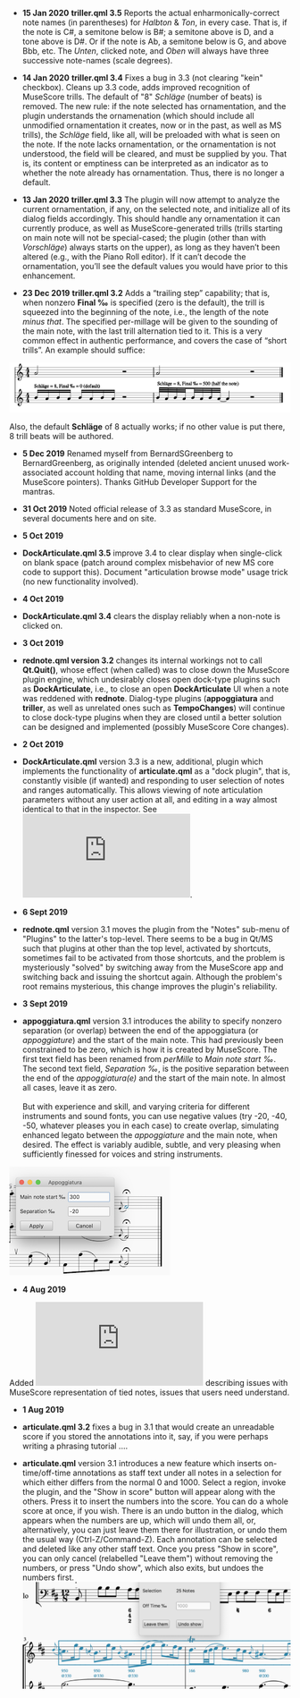 * **15 Jan 2020**
**triller.qml 3.5** Reports the actual enharmonically-correct note names (in parentheses) for *Halbton* & *Ton*, in every case. That is, if the note is C#, a semitone below is B#; a semitone above is D, and a tone above is D#.  Or if the note is Ab, a semitone below is G, and above Bbb, etc. The *Unten*, clicked note, and *Oben* will always have three successive note-names (scale degrees).

* **14 Jan 2020**
**triller.qml 3.4** Fixes a bug in 3.3 (not clearing "kein" checkbox).  Cleans up 3.3 code, adds improved recognition of MuseScore trills.  The default of "8" *Schläge* (number of beats) is removed.  The new rule: if the note selected has ornamentation, and the plugin understands the ornamenation (which should include all unmodified ornamentation it creates, now or in the past, as well as MS trills), the *Schläge* field, like all, will be preloaded with what is seen on the note.  If the note lacks ornamentation, or the ornamentation is not understood, the field will be cleared, and must be supplied by you. That is, its content or emptiness can be interpreted as an indicator as to whether the note already has ornamentation. Thus, there is no longer a default.

* **13 Jan 2020**
**triller.qml 3.3** The plugin will now attempt to analyze the current ornamentation, if any, on the selected note, and initialize all of its dialog fields accordingly.  This should handle any ornamentation it can currently produce, as well as MuseScore-generated trills (trills starting on main note will not be special-cased; the plugin (other than with *Vorschläge*) always starts on the upper), as long as they haven’t been altered (e.g., with the Piano Roll editor). If it can’t decode the ornamentation, you’ll see the default values you would have prior to this enhancement.

* **23 Dec 2019**
**triller.qml 3.2** Adds a “trailing step” capability; that is, when nonzero **Final ‰** is specified (zero is the default), the trill is squeezed into the beginning of the note, i.e., the length of the note *minus that*.  The specified per-millage will be given to the sounding of the main note, with the last trill alternation tied to it.  This is a very common effect in authentic performance, and covers the case of “short trills”. An example should suffice:

![Trill final step example](TrillFinalStep.png)

Also, the default **Schläge** of 8 actually works; if no other value is put there, 8 trill beats will be authored.


* **5 Dec 2019**  Renamed myself from BernardSGreenberg to BernardGreenberg, as originally intended (deleted ancient unused work-associated account holding that name, moving internal links (and the MuseScore pointers). Thanks GitHub Developer Support for the mantras.

* **31 Oct 2019**  Noted official release of 3.3 as standard MuseScore, in several documents here and on site.

* **5 Oct 2019**
* **DockArticulate.qml 3.5** improve 3.4 to clear display when single-click on blank space (patch around complex misbehavior of new MS core code to support this).  Document "articulation browse mode" usage trick (no new functionality involved).

* **4 Oct 2019**
* **DockArticulate.qml 3.4** clears the display reliably when a non-note is clicked on.

* **3 Oct 2019**
* **rednote.qml version 3.2** changes its internal workings not to call **Qt.Quit()**, whose effect (when called) was to close down the MuseScore plugin engine, which undesirably closes open dock-type plugins such as **DockArticulate**, i.e., to close an open **DockArticulate** UI when a note was reddened with **rednote**.  Dialog-type plugins (**appoggiatura** and **triller**, as well as unrelated ones such as **TempoChanges**) will continue to close dock-type plugins when they are closed until a better solution can be designed and implemented (possibly MuseScore Core changes).

* **2 Oct 2019**
* **DockArticulate.qml** version 3.3 is a new, additional, plugin which implements the functionality of **articulate.qml** as a "dock plugin", that is, constantly visible (if wanted) and responding to user selection of notes and ranges automatically.  This allows viewing of note articulation parameters without any user action at all, and editing in a way almost identical to that in the inspector.  See ![DockArticulate.md](https://github.com/BernardSGreenberg/MuseScorePlugins/blob/master/DockArticulate.md).

* **6 Sept 2019**

* **rednote.qml** version 3.1 moves the plugin from the "Notes" sub-menu of "Plugins" to the latter's top-level.  There seems to be a bug in Qt/MS such that plugins at other than the top level, activated by shortcuts, sometimes fail to be activated from those shortcuts, and the problem is mysteriously "solved" by switching away from the MuseScore app and switching back and issuing the shortcut again.  Although the problem's root remains mysterious, this change improves the plugin's reliability.

* **3 Sept 2019**

* **appoggiatura.qml** version 3.1 introduces the ability to specify nonzero separation (or overlap) between the end of the appoggiatura (or *appoggiature*) and the start of the main note. This had previously been constrained to be zero, which is how it is created by MuseScore.  The first text field has been renamed from *perMille* to *Main note start ‰*.  The second text field, *Separation ‰*, is the positive separation between the end of the *appoggiatura(e)* and the start of the main note.  In almost all cases, leave it as zero. \
\
But with experience and skill, and varying criteria for different instruments and sound fonts, you can use negative values (try -20, -40, -50, whatever pleases you in each case) to create overlap, simulating enhanced legato between the *appoggiature* and the main note, when desired.  The effect is variably audible, subtle, and very pleasing when sufficiently finessed for voices and string instruments.

![Appoggiatura plugin with separation](AppoggWSep.png)


* **4 Aug 2019**

Added ![adjustTiedNotes.md](https://github.com/BernardSGreenberg/MuseScorePlugins/blob/master/adjustingTiedNotes.md) describing issues with MuseScore representation of tied notes, issues that users need understand.

* **1 Aug 2019**

* **articulate.qml 3.2** fixes a bug in 3.1 that would create an unreadable score if you stored the annotations into it, say, if you were perhaps writing a phrasing tutorial .... 

* **articulate.qml** version 3.1 introduces a new feature which inserts on-time/off-time annotations as staff text under all notes in a selection for which either differs from the normal 0 and 1000. Select a region, invoke the plugin, and the "Show in score" button will appear along with the others. Press it to insert the numbers into the score.  You can do a whole score at once, if you wish.  There is an undo button in the dialog, which appears when the numbers are up, which will undo them all, or, alternatively, you can just leave them there for illustration, or undo them the usual way (Ctrl-Z/Command-Z). Each annotation can be selected and deleted like any other staff text.  Once you press "Show in score", you can only cancel (relabelled "Leave them") without removing the numbers, or press "Undo show", which also exits, but undoes the numbers first.
![Note times in the score](inScoreShowTimes.png)
